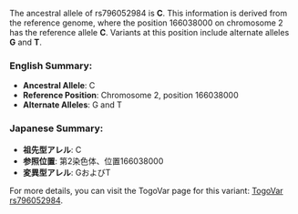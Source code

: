 The ancestral allele of rs796052984 is **C**. This information is derived from the reference genome, where the position 166038000 on chromosome 2 has the reference allele **C**. Variants at this position include alternate alleles **G** and **T**.

### English Summary:
- **Ancestral Allele**: C
- **Reference Position**: Chromosome 2, position 166038000
- **Alternate Alleles**: G and T

### Japanese Summary:
- **祖先型アレル**: C
- **参照位置**: 第2染色体、位置166038000
- **変異型アレル**: GおよびT

For more details, you can visit the TogoVar page for this variant: [TogoVar rs796052984](https://togovar.org/variant/rs796052984).